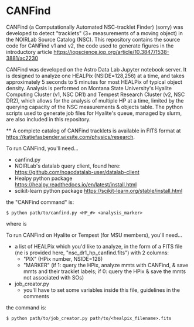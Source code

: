 # CANFind

CANFind (a Computationally Automated NSC-tracklet Finder) (sorry) was developed to detect "tracklets" (3+ measurements of a moving object) in the NOIRLab Source Catalog (NSC).  This repository contains the source code for CANFind v1 and v2, the code used to generate figures in the introductory article https://iopscience.iop.org/article/10.3847/1538-3881/ac2230 

CANFind was developed on the Astro Data Lab Jupyter notebook server.  It is designed to analyze one HEALPix (NSIDE=128,256) at a time, and takes approximately 5 seconds to 5 minutes for most HEALPix of typical object density.  Analysis is performed on Montana State University's Hyalite Computing Cluster (v1, NSC DR1) and Tempest Research Cluster (v2, NSC DR2), which allows for the analysis of multiple HP at a time, limited by the querying capacity of the NSC measurements & objects table. The python scripts used to generate job files for Hyalite's queue, managed by slurm, are also included in this repository. 

** A complete catalog of CANFind tracklets is available in FITS format at https://katiefasbender.wixsite.com/physics/research.


To run CANFind, you'll need...
- canfind.py
- NOIRLab's datalab query client, found here: https://github.com/noaodatalab-user/datalab-client 
- Healpy python package https://healpy.readthedocs.io/en/latest/install.html 
- scikit-learn python package https://scikit-learn.org/stable/install.html 

the "CANFind command" is:

```$ python path/to/canfind.py <HP_#> <analysis_marker> ```

where <analysis marker> is

  
To run CANFind on Hyalite or Tempest (for MSU members), you'll need...
- a list of HEALPix which you'd like to analyze, in the form of a FITS file (ne is provided here, "nsc_dr1_hp_canfind.fits") with 2 columns: 
    - "PIX" (HPix number, NSIDE=128)
    - "MARKER" (if 1: query the HPix, analyze mmts with CANFind, & save mmts and their tracklet labels; if 0: query the HPix & save the mmts not associated with SOs)
- job_creator.py 
    - you'll have to set some variables inside this file, guidelines in the comments 

the command is:

``` $ python path/to/job_creator.py path/to/<healpix_filename>.fits ```
